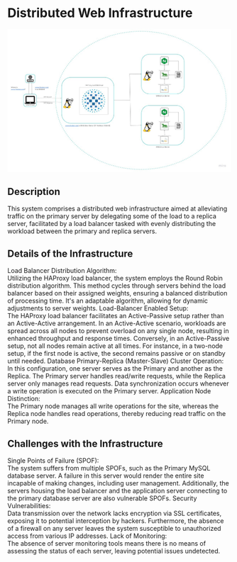 # Distributed Web Infrastructure

![Image of a distributed web infrastructure](1-distributed_web_infrastructure.jpg)

## Description

This system comprises a distributed web infrastructure aimed at alleviating traffic on the primary server by delegating some of the load to a replica server, facilitated by a load balancer tasked with evenly distributing the workload between the primary and replica servers.

## Details of the Infrastructure

Load Balancer Distribution Algorithm:<br/>Utilizing the HAProxy load balancer, the system employs the Round Robin distribution algorithm. This method cycles through servers behind the load balancer based on their assigned weights, ensuring a balanced distribution of processing time. It's an adaptable algorithm, allowing for dynamic adjustments to server weights.
Load-Balancer Enabled Setup:<br/>The HAProxy load balancer facilitates an Active-Passive setup rather than an Active-Active arrangement. In an Active-Active scenario, workloads are spread across all nodes to prevent overload on any single node, resulting in enhanced throughput and response times. Conversely, in an Active-Passive setup, not all nodes remain active at all times. For instance, in a two-node setup, if the first node is active, the second remains passive or on standby until needed.
Database Primary-Replica (Master-Slave) Cluster Operation:<br/>In this configuration, one server serves as the Primary and another as the Replica. The Primary server handles read/write requests, while the Replica server only manages read requests. Data synchronization occurs whenever a write operation is executed on the Primary server.
Application Node Distinction:<br/>The Primary node manages all write operations for the site, whereas the Replica node handles read operations, thereby reducing read traffic on the Primary node.

## Challenges with the Infrastructure

Single Points of Failure (SPOF):<br/>The system suffers from multiple SPOFs, such as the Primary MySQL database server. A failure in this server would render the entire site incapable of making changes, including user management. Additionally, the servers housing the load balancer and the application server connecting to the primary database server are also vulnerable SPOFs.
Security Vulnerabilities:<br/>Data transmission over the network lacks encryption via SSL certificates, exposing it to potential interception by hackers. Furthermore, the absence of a firewall on any server leaves the system susceptible to unauthorized access from various IP addresses.
Lack of Monitoring:<br/>The absence of server monitoring tools means there is no means of assessing the status of each server, leaving potential issues undetected.